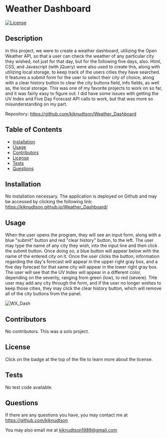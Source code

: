 # Weather Dashboard
  
  [![License](https://img.shields.io/badge/License-Apache%202.0-blue.svg)](https://opensource.org/licenses/Apache-2.0)
  
  ## Description

  In this project, we were to create a weather dashboard, utilizing the Open Weather API, so that a user can check the weather of any particular city they wished, not just for that day, but for the following five days, also. Html, CSS, and Javascript (with jQuery) were also used to create this, along with utilizing local storage, to keep track of the users cities they have searched. It features a submit form for the user to select their city of choice, along with a clear history button to clear the city buttons field, info fields, as well as, the local storage. This was one of my favorite projects to work on so far, and it was fairly easy to figure out. I did have some issues with getting the UV Index and Five Day Forecast API calls to work, but that was more so misunderstanding on my part.

  Repository: https://github.com/kjknudtson/Weather_Dashboard

  ## Table of Contents

  * [Installation](#installation)
  * [Usage](#usage)
  * [Contributors](#contributors)
  * [License](#license)
  * [Tests](#tests)
  * [Questions](#questions)

  ## Installation

  No installation necessary.  The application is deployed on Github and may be accessed by clicking the following link: https://kjknudtson.github.io/Weather_Dashboard/

  ## Usage

  When the user opens the program, they will see an input form, along with a blue "submit" button and red "clear history" button, to the left. The user may type the name of any city they wish, into the input line and then click the submit button. Once doing so, a blue button will appear below with the name of the entered city on it. Once the user clicks the button, information regarding the day's forecast will appear in the upper right gray box, and a five day forecast for that same city will appear in the lower right gray box. The user will see that the UV Index will appear in a different color, depending on the severity, ranging from green (low), to red (severe). THe user may add any city through the form, and if the user no longer wishes to keep those cities, they may click the clear history button, which will remove all of the city buttons from the panel.

  ![WX_Dash](https://user-images.githubusercontent.com/64320048/87225366-082b2000-c352-11ea-945a-d28e03a315a5.png)

  ## Contributors

  No contributors.  This was a solo project.

  ## License

  Click on the badge at the top of the file to learn more about the license.

  ## Tests

  No test code available.

  ## Questions

  If there are any questions you have, you may contact me at https://github.com/kjknudtson

  You may also email me at kjknudtson1989@gmail.com
